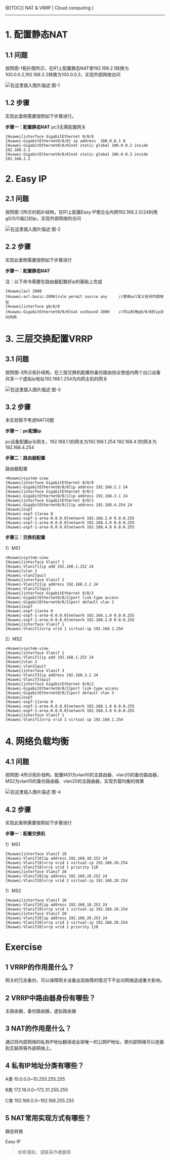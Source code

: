 ﻿@[TOC]( NAT & VRRP | Cloud computing )

---
# 1. 配置静态NAT
## 1.1 问题
按照图-1拓扑图所示，在R1上配置静态NAT使192.168.2.1转换为100.0.0.2,192.168.2.2转换为100.0.0.3，实现外部网络访问

![在这里插入图片描述](https://img-blog.csdnimg.cn/a72d21bf39f24fbaa330e6913d870e5c.png?x-oss-process=image/watermark,type_d3F5LXplbmhlaQ,shadow_50,text_Q1NETiBA5bCP6aWF6aCt,size_19,color_FFFFFF,t_70,g_se,x_16)
图-1

## 1.2 步骤
实现此案例需要按照如下步骤进行。

**步骤一：配置静态NAT**
pc3无需配置网关
```shell
[Huawei]interface GigabitEthernet 0/0/0
[Huawei-GigabitEthernet0/0/0] ip address  100.0.0.1 8
[Huawei-GigabitEthernet0/0/0]nat static global 100.0.0.2 inside 192.168.2.1
[Huawei-GigabitEthernet0/0/0]nat static global 100.0.0.3 inside 192.168.2.2
```
# 2. Easy IP
## 2.1 问题
按照图-2所示的拓扑结构，在R1上配置Easy IP使企业内网192.168.2.0/24利用g0/0/0端口的ip，实现外部网络的访问

![在这里插入图片描述](https://img-blog.csdnimg.cn/9fbd64d2fc624c86a49724d7b7e8bf61.png?x-oss-process=image/watermark,type_d3F5LXplbmhlaQ,shadow_50,text_Q1NETiBA5bCP6aWF6aCt,size_19,color_FFFFFF,t_70,g_se,x_16)
图-2

## 2.2 步骤
实现此案例需要按照如下步骤进行

**步骤一：配置静态NAT**

注：以下命令需要在路由器配置好ip的基础上完成
```shell
[Huawei]acl 2000    
[Huawei-acl-basic-2000]rule permit source any     //使用acl定义任何内部地址
[Huawei]interface g0/0/0
[Huawei-GigabitEthernet0/0/0]nat outbound 2000    //可以利用g0/0/0的ip访问外网
```

# 3. 三层交换配置VRRP
## 3.1 问题
按照图-3所示拓扑结构，在三层交换机配置热备份路由协议使组内两个出口设备共享一个虚拟ip地址192.168.1.254为内网主机的网关

![在这里插入图片描述](https://img-blog.csdnimg.cn/3f9b2cb8033f4b22be1d5d291d7461bd.png?x-oss-process=image/watermark,type_d3F5LXplbmhlaQ,shadow_50,text_Q1NETiBA5bCP6aWF6aCt,size_20,color_FFFFFF,t_70,g_se,x_16)
图-3

## 3.2 步骤
本实验暂不考虑NAT问题

**步骤一：pc配置ip**

pc设备配置ip与网关，192.168.1.1的网关为192.168.1.254
192.168.4.1的网关为192.168.4.254

**步骤二：路由器配置**

路由器配置
```shell
<Huawei>system-view 
[Huawei]interface GigabitEthernet 0/0/0
[Huawei-GigabitEthernet0/0/0]ip address 192.168.2.1 24
[Huawei]interface GigabitEthernet 0/0/1
[Huawei-GigabitEthernet0/0/1]ip address 192.168.3.1 24
[Huawei]interface GigabitEthernet 0/0/2
[Huawei-GigabitEthernet0/0/2]ip address 192.168.4.254 24
[Huawei]ospf    
[Huawei-ospf-1]area 0
[Huawei-ospf-1-area-0.0.0.0]network 192.168.2.0 0.0.0.255
[Huawei-ospf-1-area-0.0.0.0]network 192.168.3.0 0.0.0.255
[Huawei-ospf-1-area-0.0.0.0]network 192.168.4.0 0.0.0.255
```
**步骤三：交换机配置**

1）MS1
```shell
<Huawei>system-view
[Huawei]interface Vlanif 1
[Huawei-Vlanif1]ip add 192.168.1.252 24
[Huawei]vlan 2
[Huawei-vlan2]quit
[Huawei]interface Vlanif 2
[Huawei-Vlanif2]ip address 192.168.2.2 24
[Huawei-Vlanif2]quit
[Huawei]interface GigabitEthernet 0/0/2
[Huawei-GigabitEthernet0/0/2]port link-type access 
[Huawei-GigabitEthernet0/0/2]port default vlan 2
[Huawei]ospf    
[Huawei-ospf-1]area 0
[Huawei-ospf-1-area-0.0.0.0]network 192.168.1.0 0.0.0.255
[Huawei-ospf-1-area-0.0.0.0]network 192.168.2.0 0.0.0.255
[Huawei]interface Vlanif 1
[Huawei-Vlanif1]vrrp vrid 1 virtual-ip 192.168.1.254
```
2）MS2
```shell
<Huawei>system-view
[Huawei]interface Vlanif 1
[Huawei-Vlanif1]ip add 192.168.1.253 24
[Huawei]vlan 3
[Huawei-vlan3]quit
[Huawei]interface Vlanif 3
[Huawei-Vlanif3]ip address 192.168.3.2 24
[Huawei-Vlanif3]quit
[Huawei]interface GigabitEthernet 0/0/2
[Huawei-GigabitEthernet0/0/2]port link-type access 
[Huawei-GigabitEthernet0/0/2]port default vlan 3
[Huawei]ospf    
[Huawei-ospf-1]area 0
[Huawei-ospf-1-area-0.0.0.0]network 192.168.1.0 0.0.0.255
[Huawei-ospf-1-area-0.0.0.0]network 192.168.3.0 0.0.0.255
[Huawei]interface Vlanif 1
[Huawei-Vlanif1]vrrp vrid 1 virtual-ip 192.168.1.254
```

# 4. 网络负载均衡
## 4.1 问题
按照图-4所示拓扑结构，配置MS1为vlan10的主路由器、vlan20的备份路由器，MS2为vlan10的备份路由器、vlan20的主路由器，实现负载均衡的效果

![在这里插入图片描述](https://img-blog.csdnimg.cn/4e64ddd96fa848c2bcc581acef512f64.png?x-oss-process=image/watermark,type_d3F5LXplbmhlaQ,shadow_50,text_Q1NETiBA5bCP6aWF6aCt,size_20,color_FFFFFF,t_70,g_se,x_16)
图-4

## 4.2 步骤
实现此案例需要按照如下步骤进行

**步骤一：配置交换机**

1）MS1
```shell
[Huawei]interface Vlanif 10
[Huawei-Vlanif10]ip address 192.168.10.252 24
[Huawei-Vlanif10]vrrp vrid 1 virtual-ip 192.168.10.254
[Huawei-Vlanif10]vrrp vrid 1 priority 110
[Huawei]interface Vlanif 20
[Huawei-Vlanif20]ip address 192.168.20.252 24
[Huawei-Vlanif20]vrrp vrid 2 virtual-ip 192.168.20.254
```
1）MS2
```shell
[Huawei]interface Vlanif 10
[Huawei-Vlanif10]ip address 192.168.10.253 24
[Huawei-Vlanif10]vrrp vrid 1 virtual-ip 192.168.10.254
[Huawei]interface Vlanif 20
[Huawei-Vlanif20]ip address 192.168.20.253 24
[Huawei-Vlanif20]vrrp vrid 2 virtual-ip 192.168.20.254
[Huawei-Vlanif20]vrrp vrid 2 priority 110
```

# Exercise
## 1 VRRP的作用是什么？

网关的冗余备份，可以保障网关设备出现故障的情况下不会对网络造成重大影响。

## 2 VRRP中路由器身份有哪些？

主路由器，备份路由器，虚拟路由器

## 3 NAT的作用是什么？

通过将内部网络的私有IP地址翻译成全球唯一的公网IP地址，使内部网络可以连接到互联网等外部网络上。

## 4 私有IP地址分类有哪些？

A类 10.0.0.0~10.255.255.255

B类 172.16.0.0~172.31.255.255

C类 192.168.0.0~192.168.255.255

## 5 NAT常用实现方式有哪些？

静态转换

Easy IP

> 如有侵权，请联系作者删除
